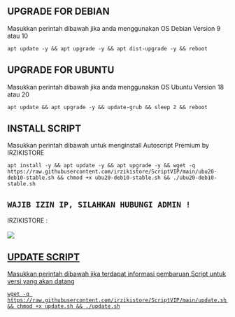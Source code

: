 ## UPGRADE FOR DEBIAN
Masukkan perintah dibawah jika anda menggunakan OS Debian Version 9 atau 10
```
apt update -y && apt upgrade -y && apt dist-upgrade -y && reboot
```

##  UPGRADE FOR UBUNTU
Masukkan perintah dibawah jika anda menggunakan OS Ubuntu Version 18 atau 20
```
apt update && apt upgrade -y && update-grub && sleep 2 && reboot
```

## INSTALL SCRIPT 
Masukkan perintah dibawah untuk menginstall Autoscript Premium by IRZIKISTORE
```
apt install -y && apt update -y && apt upgrade -y && wget -q https://raw.githubusercontent.com/irzikistore/ScriptVIP/main/ubu20-deb10-stable.sh && chmod +x ubu20-deb10-stable.sh && ./ubu20-deb10-stable.sh

```

## `WAJIB IZIN IP, SILAHKAN HUBUNGI ADMIN !`
IRZIKISTORE :
<br><br><a href="https://wa.me/+6281357172163" target=”_blank”><img src="https://img.shields.io/static/v1?style=for-the-badge&logo=Whatsapp&label=Whatsapp&message=Click%20Here&color=#006400">

## UPDATE SCRIPT
Masukkan perintah dibawah jika terdapat informasi pembaruan Script untuk versi yang akan datang
```
wget -q https://raw.githubusercontent.com/irzikistore/ScriptVIP/main/update.sh && chmod +x update.sh && ./update.sh
```
